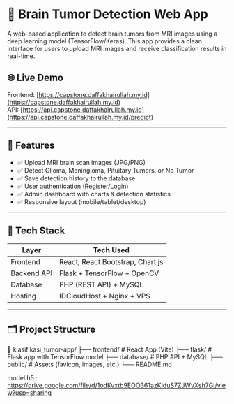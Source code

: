 # 🧠 Brain Tumor Detection Web App

A web-based application to detect brain tumors from MRI images using a deep learning model (TensorFlow/Keras). This app provides a clean interface for users to upload MRI images and receive classification results in real-time.

## 🌐 Live Demo

Frontend: [https://capstone.daffakhairullah.my.id](https://capstone.daffakhairullah.my.id)  
API: [https://api.capstone.daffakhairullah.my.id](https://api.capstone.daffakhairullah.my.id/predict)

---

## 📸 Features

- ✅ Upload MRI brain scan images (JPG/PNG)
- ✅ Detect Glioma, Meningioma, Pituitary Tumors, or No Tumor
- ✅ Save detection history to the database
- ✅ User authentication (Register/Login)
- ✅ Admin dashboard with charts & detection statistics
- ✅ Responsive layout (mobile/tablet/desktop)

---

## 🧰 Tech Stack

| Layer        | Tech Used                          |
|--------------|-----------------------------------|
| Frontend     | React, React Bootstrap, Chart.js  |
| Backend API  | Flask + TensorFlow + OpenCV       |
| Database     | PHP (REST API) + MySQL            |
| Hosting      | IDCloudHost + Nginx + VPS         |

---

## 🗂️ Project Structure
📁 klasifikasi_tumor-app/
├── frontend/ # React App (Vite)
├── flask/ # Flask app with TensorFlow model
├── database/ # PHP API + MySQL
├── public/ # Assets (favicon, images, etc.)
└── README.md

model h5 : https://drive.google.com/file/d/1odKvxtb9EOO361azKiduS7ZJWvXsh7GI/view?usp=sharing
